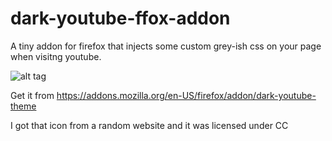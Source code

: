 dark-youtube-ffox-addon
=======================

A tiny addon for firefox that injects some custom grey-ish css on your page when visitng youtube.


![alt tag](https://cloud.githubusercontent.com/assets/3413738/5535331/e7dd7a48-8a84-11e4-9ddf-ec5e47ea0077.png)


Get it from https://addons.mozilla.org/en-US/firefox/addon/dark-youtube-theme

I got that icon from a random website and it was licensed under CC
